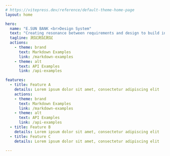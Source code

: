 ```yaml
---
# https://vitepress.dev/reference/default-theme-home-page
layout: home

hero:
  name: "E.SUN BANK <br>Design System"
  text: "Creating resonance between requirements and design to build intuitive experiences"
  tagline: 測試測試測試
  actions:
    - theme: brand
      text: Markdown Examples
      link: /markdown-examples
    - theme: alt
      text: API Examples
      link: /api-examples

features:
  - title: Feature A
    details: Lorem ipsum dolor sit amet, consectetur adipiscing elit
    actions:
    - theme: brand
      text: Markdown Examples
      link: /markdown-examples
    - theme: alt
      text: API Examples
      link: /api-examples
  - title: Feature B
    details: Lorem ipsum dolor sit amet, consectetur adipiscing elit
  - title: Feature C
    details: Lorem ipsum dolor sit amet, consectetur adipiscing elit

---
```





